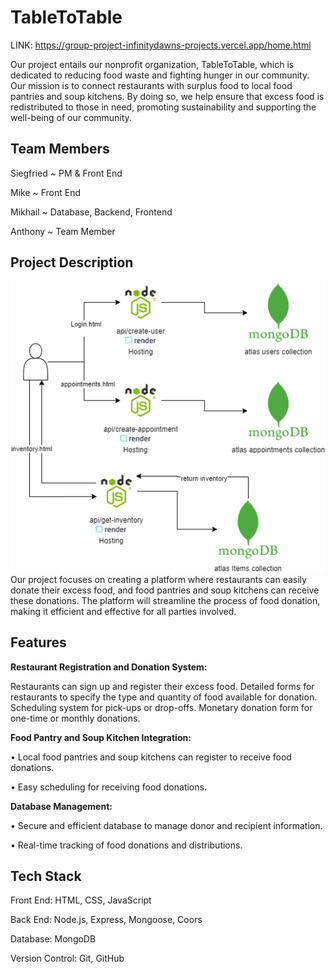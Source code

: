 # TableToTable
LINK: https://group-project-infinitydawns-projects.vercel.app/home.html

Our project entails our nonprofit organization, TableToTable, which is dedicated to reducing food waste and fighting hunger in our community. Our mission is to connect restaurants with surplus food to local food pantries and soup kitchens. By doing so, we help ensure that excess food is redistributed to those in need, promoting sustainability and supporting the well-being of our community.

## Team Members

Siegfried ~ PM & Front End

Mike ~ Front End

Mikhail ~ Database, Backend, Frontend

Anthony ~ Team Member


## Project Description
![Alt Text](/flowcharts/project.drawio.png)
Our project focuses on creating a platform where restaurants can easily donate their excess food, and food pantries and soup kitchens can receive these donations. The platform will streamline the process of food donation, making it efficient and effective for all parties involved.

## Features

**Restaurant Registration and Donation System:**

Restaurants can sign up and register their excess food.
Detailed forms for restaurants to specify the type and quantity of food available for donation.
Scheduling system for pick-ups or drop-offs.
Monetary donation form for one-time or monthly donations. 

**Food Pantry and Soup Kitchen Integration:**

• Local food pantries and soup kitchens can register to receive food donations.

• Easy scheduling for receiving food donations.

**Database Management:**

• Secure and efficient database to manage donor and recipient information.

• Real-time tracking of food donations and distributions.

## Tech Stack

Front End: HTML, CSS, JavaScript

Back End: Node.js, Express, Mongoose, Coors

Database: MongoDB

Version Control: Git, GitHub

